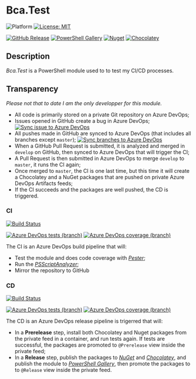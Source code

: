 # Bca.Test
![Platform](https://img.shields.io/powershellgallery/p/Bca.Test?logo=powershell&logoColor=white) [![License: MIT](https://img.shields.io/github/license/baptistecabrera/bca-test?logo=open-source-initiative&logoColor=white)](https://opensource.org/licenses/MIT)

[![GitHub Release](https://img.shields.io/github/v/tag/baptistecabrera/bca-test?logo=github&logoColor=white&label=release)](https://github.com/baptistecabrera/bca-test/releases) [![PowerShell Gallery](https://img.shields.io/powershellgallery/v/Bca.Test?color=informational&logo=powershell&logoColor=white)](https://www.powershellgallery.com/packages/Bca.Test) [![Nuget](https://img.shields.io/nuget/v/Bca.Test?color=informational&logo=nuget&logoColor=white)](https://www.nuget.org/packages/Bca.Test/) [![Chocolatey](https://img.shields.io/chocolatey/v/bca-test?color=informational&logo=chocolatey&logoColor=white)](https://chocolatey.org/packages/bca-test)


## Description

_Bca.Test_ is a PowerShell module used to to test my CI/CD processes.

## Transparency

_Please not that to date I am the only developper for this module._

- All code is primarily stored on a private Git repository on Azure DevOps;
- Issues opened in GitHub create a bug in Azure DevOps; [![Sync issue to Azure DevOps](https://github.com/baptistecabrera/bca-test/workflows/Sync%20issue%20to%20Azure%20DevOps/badge.svg)](https://github.com/baptistecabrera/bca-test/actions?query=workflow%3A"Sync+issue+to+Azure+DevOps")
- All pushes made in GitHub are synced to Azure DevOps (that includes all branches except `master`); [![Sync branches to Azure DevOps](https://github.com/baptistecabrera/bca-test/workflows/Sync%20branches%20to%20Azure%20DevOps/badge.svg)](https://github.com/baptistecabrera/bca-test/actions?query=workflow%3A"Sync+branches+to+Azure+DevOps")
- When a GitHub Pull Request is submitted, it is analyzed and merged in `develop` on GitHub, then synced to Azure DevOps that will trigger the CI;
- A Pull Request is then submitted in Azure DevOps to merge `develop` to `master`, it runs the CI again;
- Once merged to `master`, the CI is one last time, but this time it will create a Chocolatey and a NuGet packages that are pushed on private Azure DevOps Artifacts feeds;
- If the CI succeeds and the packages are well pushed, the CD is triggered.

### CI
[![Build Status](https://dev.azure.com/baptistecabrera/Bca/_apis/build/status/Build/Bca.Test?repoName=bca-test&branchName=master)](https://dev.azure.com/baptistecabrera/Bca/_build/latest?definitionId=13&repoName=bca-test&branchName=master)

[![Azure DevOps tests (branch)](https://img.shields.io/azure-devops/tests/baptistecabrera/Bca/13/master?logo=azure-pipelines&logoColor=white)](https://dev.azure.com/baptistecabrera/Bca/_build/latest?definitionId=13&repoName=bca-test&branchName=master) [![Azure DevOps coverage (branch)](https://img.shields.io/azure-devops/coverage/baptistecabrera/Bca/13/master?logo=azure-pipelines&logoColor=white)](https://dev.azure.com/baptistecabrera/Bca/_build/latest?definitionId=13&repoName=bca-test&branchName=master)

The CI is an Azure DevOps build pipeline that will:
- Test the module and does code coverage with _[Pester](https://pester.dev/)_;
- Run the _[PSScriptAnalyzer](https://github.com/PowerShell/PSScriptAnalyzer)_;
- Mirror the repository to GitHub

### CD
[![Build Status](https://dev.azure.com/baptistecabrera/Bca/_apis/build/status/Release/Bca.Test?repoName=bca-test&branchName=master)](https://dev.azure.com/baptistecabrera/Bca/_build/latest?definitionId=12&repoName=bca-test&branchName=master)

[![Azure DevOps tests (branch)](https://img.shields.io/azure-devops/tests/baptistecabrera/Bca/12/master?logo=azure-pipelines&logoColor=white)](https://dev.azure.com/baptistecabrera/Bca/_build/latest?definitionId=12&repoName=bca-test&branchName=master) [![Azure DevOps coverage (branch)](https://img.shields.io/azure-devops/coverage/baptistecabrera/Bca/12/master?logo=azure-pipelines&logoColor=white)](https://dev.azure.com/baptistecabrera/Bca/_build/latest?definitionId=12&repoName=bca-test&branchName=master)

The CD is an Azure DevOps release pipeline is trigerred that will:
- In a **Prerelease** step, install both Chocolatey and Nuget packages from the private feed in a container, and run tests again. If tests are successful, the packages are promoted to `@Prerelease` view inside the private feed;
- In a **Release** step, publish the packages to _[NuGet](https://www.nuget.org/)_ and _[Chocolatey](https://chocolatey.org/)_, and publish the module to _[PowerShell Gallery](https://www.powershellgallery.com/)_, then promote the packages to to `@Release` view inside the private feed.
